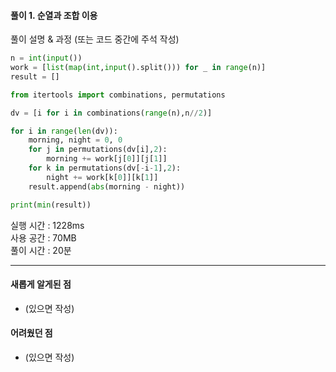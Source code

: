 #### 풀이 1. 순열과 조합 이용

풀이 설명 & 과정 (또는 코드 중간에 주석 작성)
 
```python
n = int(input())
work = [list(map(int,input().split())) for _ in range(n)]
result = []

from itertools import combinations, permutations

dv = [i for i in combinations(range(n),n//2)]

for i in range(len(dv)):
    morning, night = 0, 0
    for j in permutations(dv[i],2):
        morning += work[j[0]][j[1]]
    for k in permutations(dv[-i-1],2):
        night += work[k[0]][k[1]]
    result.append(abs(morning - night))

print(min(result))
```


실행 시간 : 1228ms    
사용 공간 : 70MB  
풀이 시간 : 20분  

--- 

#### 새롭게 알게된 점
  + (있으면 작성)

#### 어려웠던 점
  + (있으면 작성)
  
